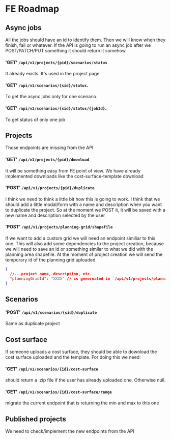 # FE Roadmap

## Async jobs
All the jobs should have an id to identify them. Then we will know when they finish, fail or whatever. If the API is going to run an async job after we POST/PATCH/PUT something it should return it somehow.

#### 'GET' `​/api​/v1​/projects/{pid}/scenarios/status`
It already exists. It's used in the project page

#### 'GET' `​/api​/v1​/scenarios​/{sid}/status`.
To get the async jobs only for one scenario.

#### 'GET' `​/api​/v1​/scenarios​/{sid}/status/{jobId}`.
To get status of only one job

## Projects
Those endpoints are missing from the API

#### 'GET' `​/api​/v1​/projects/{pid}/download`
It will be something easy from FE point of view. We have already implemented downloads like the cost-surface-template download

#### 'POST' `​/api​/v1​/projects/{pid}/duplicate`
I think we need to think a little bit how this is going to work. I think that we should add a little modal/form with a name and description when you want to duplicate the project. So at the moment we POST it, it will be saved with a new name and description selected by the user

#### 'POST' `​/api​/v1​/projects​/planning-grid​/shapefile`
If we want to add a custom grid we will need an endpoint similiar to this one. This will also add some dependencies to the project creation, because we will need to save an id or something similar to what we did with the planning area shapefile. At the moment of project creation we will send the temporary id of the planning grid uploaded
```json
{
  //...project name, description, etc.
  "planningGridId": "XXXX" // is genereated in `​/api​/v1​/projects​/planning-grid​/shapefile`
}
```

## Scenarios

#### 'POST' `​/api​/v1​/scenarios/{sid}/duplicate`
Same as duplicate project

## Cost surface
If someone uploads a cost surface, they should be able to download the cost surface uploaded and the template. For doing this we need:

#### 'GET' `​/api​/v1​/scenarios​/{id}​/cost-surface`
should return a .zip file if the user has already uploaded one. Otherwise null.

#### 'GET' `​/api​/v1​/scenarios​/{id}​/cost-surface/range`
migrate the current endpoint that is returning the min and max to this one


## Published projects
We need to check/implement the new endpoints from the API
